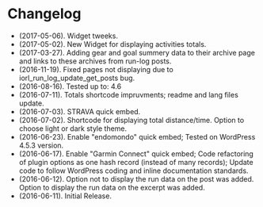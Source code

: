 # Changelog
* (2017-05-06). Widget tweeks.
* (2017-05-02). New Widget for displaying activities totals.
* (2017-03-27). Adding gear and goal summery data to their archive page and links to these archives from run-log posts.
* (2016-11-19). Fixed pages not displaying due to iorl_run_log_update_get_posts bug.
* (2016-08-16). Tested up to: 4.6
* (2016-07-11). Totals shortcode impruvments; readme and lang files update.
* (2016-07-03). STRAVA quick embed.
* (2016-07-02). Shortcode for displaying total distance/time. Option to choose light or dark style theme.
* (2016-06-23). Enable "endomondo" quick embed; Tested on WordPress 4.5.3 version.
* (2016-06-17). Enable "Garmin Connect" quick embed; Code refactoring of plugin options as one hash record (instead of many records); Update code to follow WordPress coding and inline documentation standards.
* (2016-06-12). Option not to display the run data on the post was added. Option to display the run data on the excerpt was added.
* (2016-06-11). Initial Release.
